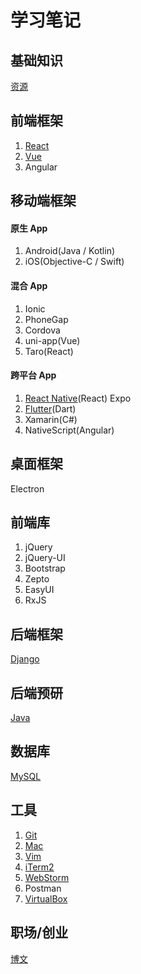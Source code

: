 # 学习笔记

## 基础知识

[资源](basic.md)

## 前端框架

1. [React](frontend/react.md)
2. [Vue](frontend/vue.md)
3. Angular

## 移动端框架

#### 原生 App

1. Android(Java / Kotlin)
2. iOS(Objective-C / Swift)

#### 混合 App

1. Ionic
2. PhoneGap
3. Cordova
4. uni-app(Vue)
5. Taro(React)

#### 跨平台 App

1. [React Native](frontend/react_native.md)(React) Expo
2. [Flutter](frontend/flutter.md)(Dart)
3. Xamarin(C#)
4. NativeScript(Angular)

## 桌面框架

Electron

## 前端库

1. jQuery
2. jQuery-UI
3. Bootstrap
4. Zepto
5. EasyUI
6. RxJS

## 后端框架

[Django](backend/django.md)

## 后端预研

[Java](backend/java.md)

## 数据库

[MySQL](backend/mysql.md)

## 工具

1. [Git](tools/git.md)
2. [Mac](tools/mac.md)
3. [Vim](tools/vim.md)
4. [iTerm2](tools/iTerm2.md)
5. [WebStorm](tools/webstorm.md)
6. Postman
7. [VirtualBox](tools/virtualbox.md)

## 职场/创业

[博文](career.md)
